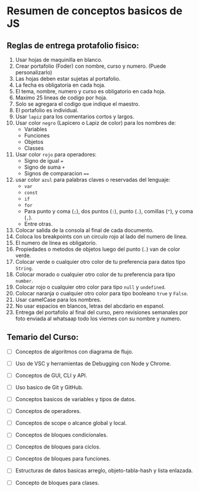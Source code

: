 # Resumen de conceptos basicos de JS

## Reglas de entrega protafolio fisico:

1. Usar hojas de maquinilla en blanco.
2. Crear portafolio (Foder) con nombre, curso y numero. (Puede personalizarlo)
3. Las hojas deben estar sujetas al portafolio. 
4. La fecha es obligatoria en cada hoja.
5. El tema, nombre, numero y curso es obligatorio en cada hoja.
6. Maximo 25 lineas de codigo por hoja.
7. Solo se agregara el codigo que indique el maestro.
8. El portafolio es individual.
9. Usar `lapiz` para los comentarios cortos y largos.
10. Usar color `negro` (Lapicero o Lapiz de color) para los nombres de:
    * Variables
    * Funciones
    * Objetos
    * Classes
11. Usar color `rojo` para operadores:
    * Signo de igual `=`
    * Signo de suma `+`
    * Signos de comparacion `==`
12. usar color `azul` para palabras claves o reservadas del lenguaje:
    * `var`
    * `const`
    * `if`
    * `for`
    * Para punto y coma (`;`), dos puntos (`:`), punto (`.`), comillas (`"`), y  coma (`,`).
    * Entre otras.
13. Colocar salida de la consola al final de cada documento.
14. Coloca los breakpoints con un circulo rojo al lado del numero de linea.
15. El numero de linea es obligatorio.
16. Propiedades o metodos de objetos luego del punto (`.`) van de color verde.
17. Colocar verde o cualquier otro color de tu preferencia para datos tipo `String`.
18. Colocar morado o cualquier otro color de tu preferencia para tipo `number`.
19. Colocar rojo o cualquier otro color para tipo `null` y `undefined`.
20. Colocar naranja o cualquier otro color para tipo booleano `true` y `False`.
21. Usar camelCase para los nombres.
22. No usar espacios en blancos, letras del abcdario en espanol. 
23. Entrega del portafolio al final del curso, pero revisiones semanales por foto enviada al whatsaap todo los viernes con su nombre y numero. 


## Temario del Curso:

* [ ] Conceptos de algoritmos con diagrama de flujo.
* [ ] Uso de VSC y herramientas de Debugging con Node y Chrome.
* [ ] Conceptos de GUI, CLI y API.
* [ ] Uso basico de Git y GitHub.
* [ ] Conceptos basicos de variables y tipos de datos.
* [ ] Conceptos de operadores.
* [ ] Conceptos de scope o alcance global y local.
* [ ] Conceptos de bloques condicionales.
* [ ] Conceptos de bloques para ciclos.
* [ ] Conceptos de bloques para funciones.
* [ ] Estructuras de datos basicas arreglo, objeto-tabla-hash y lista enlazada.
* [ ] Concepto de bloques para clases.

